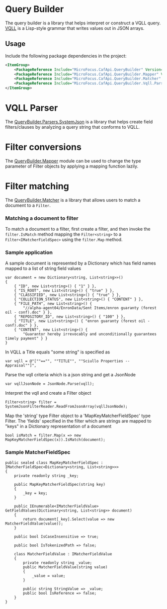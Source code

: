 # Query Builder

The query builder is a library that helps interpret or construct a VQLL query.  
[VQLL](dotnet/src/MicroFocus.CafApi.QueryBuilder.Vqll.Builders.SystemJson) is a Lisp-style grammar that writes values out in JSON arrays.


## Usage

Include the following package dependencies in the project:

```xml
<ItemGroup>
    <PackageReference Include="MicroFocus.CafApi.QueryBuilder" Version="*" />
    <PackageReference Include="MicroFocus.CafApi.QueryBuilder.Mapper" Version="*" />
    <PackageReference Include="MicroFocus.CafApi.QueryBuilder.Matcher" Version="*" />
    <PackageReference Include="MicroFocus.CafApi.QueryBuilder.Vqll.Parsers.SystemJson" Version="*" />
</ItemGroup>
```


# VQLL Parser
The [QueryBuilder.Parsers.SystemJson](dotnet/src/MicroFocus.CafApi.QueryBuilder.Vqll.Parsers.SystemJson) is a library that helps create field filters/clauses by analyzing a query string that conforms to VQLL.


# Filter conversions
The [QueryBuilder.Mapper](dotnet/src/MicroFocus.CafApi.QueryBuilder.Mapper) module can be used to change the type parameter of Filter objects by applying a mapping function lazily.


# Filter matching
The [QueryBuilder.Matcher](dotnet/src/MicroFocus.CafApi.QueryBuilder.Matcher) is a library that allows users to match a document to a `Filter`.

### Matching a document to filter
To match a document to a filter, first create a filter, and then invoke the `filter.IsMatch` method mapping the `Filter<string>` 
to a `Filter<IMatcherFieldSpec>` using the `filter.Map` method.


### Sample application

A sample document is represented by a Dictionary which has field names mapped to a list of string field values 
```
var document = new Dictionary<string, List<string>>()
{
    { "ID", new List<string>() { "1" } },
    { "IS_ROOT", new List<string>() { "true" } },
    { "CLASSIFIED", new List<string>() { "true" } },
    { "COLLECTION_STATUS", new List<string>() { "CONTENT" } },
    { "FILE_PATH", new List<string>() {
        "//alpha-agent04/EnronData/Sent Items/enron guaranty (forest oil - conf).doc" } },
    { "REPOSITORY_ID", new List<string>() { "100" } },
    { "TITLE", new List<string>() { "enron guaranty (forest oil - conf).doc" } },
    { "CONTENT", new List<string>() {
        "Guarantor hereby irrevocably and unconditionally guarantees timely payment" } }
}
```
In VQLL a Title equals "some string" is specified as
```
var vqll = @"[""=="", ""TITLE"", ""Sciullo Properties -- Appraisal""]",
```
Parse the vqll criteria which is a json string and get a JsonNode
```
var vqllJsonNode = JsonNode.Parse(vqll);
```

Interpret the vqll and create a Filter object
```
Filter<string> filter = SystemJsonFilterReader.ReadFromJsonArray(vqllJsonNode);
```

Map the 'string' type Filter object to a 'MapKeyMatcherFieldSpec' type Filter.
The 'fields' specified in the filter which are strings are mapped to "keys" in a Dictionary representation of a document
```
bool isMatch = filter.Map(x => new MapKeyMatcherFieldSpec(x)).IsMatch(document);
```

### Sample MatcherFieldSpec
```
public sealed class MapKeyMatcherFieldSpec : IMatcherFieldSpec<Dictionary<string, List<string>>>
{
    private readonly string _key;

    public MapKeyMatcherFieldSpec(string key)
    {
        _key = key;
    }

    public IEnumerable<IMatcherFieldValue> GetFieldValues(Dictionary<string, List<string>> document)
    {
        return document[_key].Select(value => new MatcherFieldValue(value));
    }

    public bool IsCaseInsensitive => true;

    public bool IsTokenizedPath => false;

    class MatcherFieldValue : IMatcherFieldValue
    {
        private readonly string _value;
        public MatcherFieldValue(string value)
        {
            _value = value;
        }

        public string StringValue => _value;
        public bool IsReference => false;
    }
}
```
